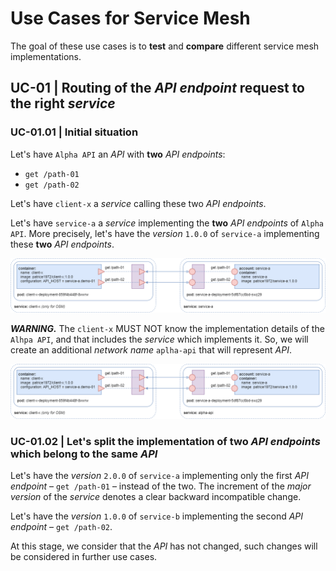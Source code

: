 # Use Cases for Service Mesh

The goal of these use cases is to **test** and **compare** different service mesh implementations.

## UC-01 | Routing of the _API endpoint_ request to the right _service_

### UC-01.01 | Initial situation

Let's have `Alpha API` an _API_ with **two** _API endpoints_:
* `get /path-01`
* `get /path-02`

Let's have `client-x` a _service_ calling these two _API endpoints_.

Let's have `service-a` a _service_ implementing the **two** _API endpoints_ of `Alpha API`. More precisely, let's have the _version_ `1.0.0` of `service-a` implementing these **two** _API endpoints_.

![alt text](uc-01.01.fig-01.png "Figure 1")

__*WARNING.*__ The `client-x` MUST NOT know the implementation details of the `Alhpa API`, and that includes the _service_ which implements it. So, we will create an additional _network name_ `aplha-api` that will represent _API_.

![alt text](uc-01.01.fig-02.png "Figure 2")

### UC-01.02 | Let's split the implementation of two _API endpoints_ which belong to the same _API_

Let's have the _version_ `2.0.0` of `service-a` implementing only the first _API endpoint_ &ndash; `get /path-01` &ndash; instead of the two. The increment of the _major version_ of the _service_ denotes a clear backward incompatible change.

Let's have the _version_ `1.0.0` of `service-b` implementing the second _API endpoint_ &ndash; `get /path-02`.

At this stage, we consider that the _API_ has not changed, such changes will be considered in further use cases.